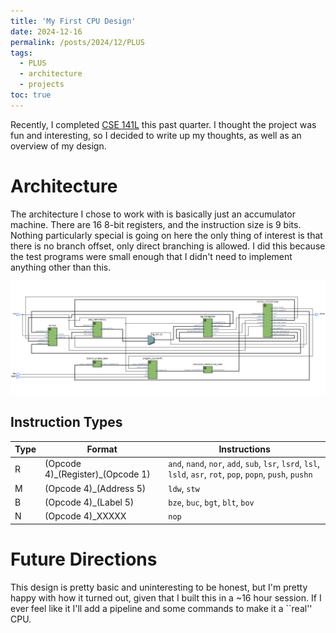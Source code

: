```yaml
---
title: 'My First CPU Design'
date: 2024-12-16
permalink: /posts/2024/12/PLUS
tags:
  - PLUS
  - architecture
  - projects
toc: true
---
```


Recently, I completed [CSE 141L](https://catalog.ucsd.edu/courses/CSE.html#cse141l) this past quarter.
I thought the project was fun and interesting, so I decided to write up my thoughts, as well as an overview of my design.

# Architecture
The architecture I chose to work with is basically just an accumulator machine. There are 16 8-bit registers, and the instruction size is 9 bits.
Nothing particularly special is going on here the only thing of interest is that there is no branch offset, only direct branching is allowed.
I did this because the test programs were small enough that I didn't need to implement anything other than this.

![My Architecture Diagram](/images/PLUS_arch.png)

## Instruction Types

| Type    | Format | Instructions |
| -------- | ------- | ------ | 
| R  | (Opcode 4)\_(Register)\_(Opcode 1)    | `and`, `nand`, `nor`, `add`, `sub`, `lsr`, `lsrd`, `lsl`, `lsld`, `asr`, `rot`, `pop`, `popn`, `push`, `pushn`
| M |   (Opcode 4)\_(Address 5)   | `ldw`, `stw`
| B    |  (Opcode 4)\_(Label 5)  | `bze`, `buc`, `bgt`, `blt`, `bov`
| N    | (Opcode 4)\_XXXXX    | `nop`


# Future Directions
This design is pretty basic and uninteresting to be honest, but I'm pretty happy with how it turned out, given that I built this in a ~16 hour session.
If I ever feel like it I'll add a pipeline and some commands to make it a ``real'' CPU.
